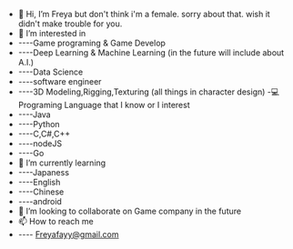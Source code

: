 - 👋 Hi, I’m Freya but don't think i'm a female. sorry about that. wish it didn't make trouble for you.
- 👀 I’m interested in 
- ----Game programing & Game Develop
- ----Deep Learning & Machine Learning (in the future will include about A.I.)
- ----Data Science
- ----software engineer
- ----3D Modeling,Rigging,Texturing (all things in character design)
-💻 Programing Language that I know or I interest
- ----Java
- ----Python
- ----C,C#,C++
- ----nodeJS
- ----Go
- 🌱 I’m currently learning
- ----Japaness 
- ----English 
- ----Chinese
- ----android
- 💞️ I’m looking to collaborate on Game company in the future
- 📫 How to reach me 
- ---- Freyafayy@gmail.com
